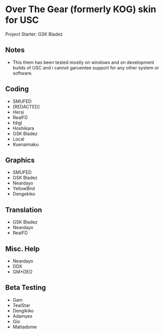 # Over The Gear (formerly KOG) skin for USC 
Project Starter: GSK Bladez
## Notes
- This them has been tested mostly on windows and on development builds of USC and i cannot garuentee support for any other system or software.

## Coding
- SMUFED
- [REDACTED]
- Hersi
- RealFD
- fdigl
- Hoshikara
- GSK Bladez
- Local
- Kuenaimaku

## Graphics
- SMUFED
- GSK Bladez
- Neardayo
- YellowBird
- Dengekiko

## Translation
- GSK Bladez
- Neardayo
- RealFD

## Misc. Help
- Neardayo
- DDX
- GM*DEO

## Beta Testing
- Gam
- TealStar
- Dengikiko
- Adamyes
- Gio
- Mattadome

